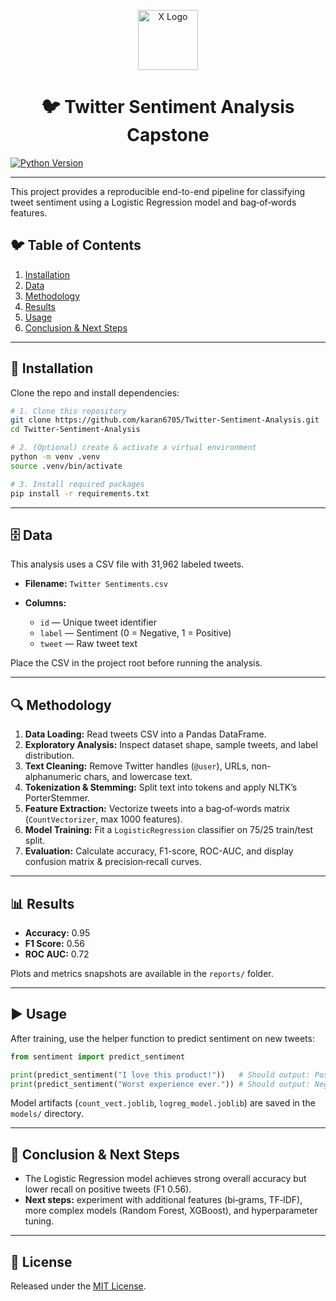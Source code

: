 <p align="center">
  <img src="https://abs.twimg.com/icons/apple-touch-icon-192x192.png" alt="X Logo" width="96" height="96" />
</p>

<h1 align="center">🐦 Twitter Sentiment Analysis Capstone</h1>

[![Python Version](https://img.shields.io/badge/python-3.9%2B-blue)](https://www.python.org/)  


---

This project provides a reproducible end-to-end pipeline for classifying tweet sentiment using a Logistic Regression model and bag‑of‑words features.

## 🐦 Table of Contents

1. [Installation](#installation)
2. [Data](#data)
3. [Methodology](#methodology)
4. [Results](#results)
5. [Usage](#usage)
6. [Conclusion & Next Steps](#conclusion--next-steps)

---

## 🚀 Installation

Clone the repo and install dependencies:

```bash
# 1. Clone this repository
git clone https://github.com/karan6705/Twitter-Sentiment-Analysis.git
cd Twitter-Sentiment-Analysis

# 2. (Optional) create & activate a virtual environment
python -m venv .venv
source .venv/bin/activate

# 3. Install required packages
pip install -r requirements.txt
```

---

## 🗄️ Data

This analysis uses a CSV file with 31,962 labeled tweets.

* **Filename:** `Twitter Sentiments.csv`
* **Columns:**

  * `id` — Unique tweet identifier
  * `label` — Sentiment (0 = Negative, 1 = Positive)
  * `tweet` — Raw tweet text

Place the CSV in the project root before running the analysis.

---

## 🔍 Methodology

1. **Data Loading:** Read tweets CSV into a Pandas DataFrame.
2. **Exploratory Analysis:** Inspect dataset shape, sample tweets, and label distribution.
3. **Text Cleaning:** Remove Twitter handles (`@user`), URLs, non-alphanumeric chars, and lowercase text.
4. **Tokenization & Stemming:** Split text into tokens and apply NLTK’s PorterStemmer.
5. **Feature Extraction:** Vectorize tweets into a bag‑of‑words matrix (`CountVectorizer`, max 1000 features).
6. **Model Training:** Fit a `LogisticRegression` classifier on 75/25 train/test split.
7. **Evaluation:** Calculate accuracy, F1-score, ROC-AUC, and display confusion matrix & precision‑recall curves.

---

## 📊 Results

* **Accuracy:** 0.95
* **F1 Score:** 0.56
* **ROC AUC:** 0.72

Plots and metrics snapshots are available in the `reports/` folder.

---

## ▶️ Usage

After training, use the helper function to predict sentiment on new tweets:

```python
from sentiment import predict_sentiment

print(predict_sentiment("I love this product!"))   # Should output: Positive
print(predict_sentiment("Worst experience ever.")) # Should output: Negative
```

Model artifacts (`count_vect.joblib`, `logreg_model.joblib`) are saved in the `models/` directory.

---

## 📝 Conclusion & Next Steps

* The Logistic Regression model achieves strong overall accuracy but lower recall on positive tweets (F1 0.56).
* **Next steps:** experiment with additional features (bi‑grams, TF‑IDF), more complex models (Random Forest, XGBoost), and hyperparameter tuning.

---

## 📄 License

Released under the [MIT License](LICENSE).
